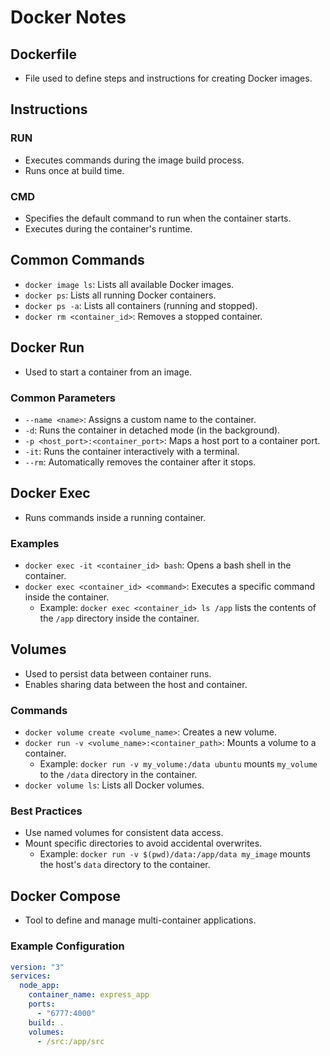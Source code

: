 # Docker Notes

## Dockerfile

- File used to define steps and instructions for creating Docker images.

## Instructions

### RUN

- Executes commands during the image build process.
- Runs once at build time.

### CMD

- Specifies the default command to run when the container starts.
- Executes during the container's runtime.

## Common Commands

- `docker image ls`: Lists all available Docker images.
- `docker ps`: Lists all running Docker containers.
- `docker ps -a`: Lists all containers (running and stopped).
- `docker rm <container_id>`: Removes a stopped container.

## Docker Run

- Used to start a container from an image.

### Common Parameters

- `--name <name>`: Assigns a custom name to the container.
- `-d`: Runs the container in detached mode (in the background).
- `-p <host_port>:<container_port>`: Maps a host port to a container port.
- `-it`: Runs the container interactively with a terminal.
- `--rm`: Automatically removes the container after it stops.

## Docker Exec

- Runs commands inside a running container.

### Examples

- `docker exec -it <container_id> bash`: Opens a bash shell in the container.
- `docker exec <container_id> <command>`: Executes a specific command inside the container.
  - Example: `docker exec <container_id> ls /app` lists the contents of the `/app` directory inside the container.

## Volumes

- Used to persist data between container runs.
- Enables sharing data between the host and container.

### Commands

- `docker volume create <volume_name>`: Creates a new volume.
- `docker run -v <volume_name>:<container_path>`: Mounts a volume to a container.
  - Example: `docker run -v my_volume:/data ubuntu` mounts `my_volume` to the `/data` directory in the container.
- `docker volume ls`: Lists all Docker volumes.

### Best Practices

- Use named volumes for consistent data access.
- Mount specific directories to avoid accidental overwrites.
  - Example: `docker run -v $(pwd)/data:/app/data my_image` mounts the host's `data` directory to the container.

## Docker Compose

- Tool to define and manage multi-container applications.

### Example Configuration

```yaml
version: "3"
services:
  node_app:
    container_name: express_app
    ports:
      - "6777:4000"
    build: .
    volumes:
      - /src:/app/src
```
